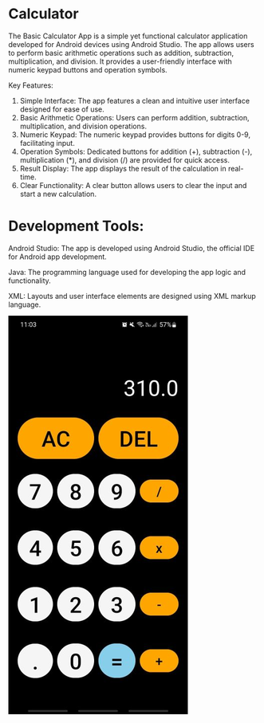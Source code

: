 # Calculator

The Basic Calculator App is a simple yet functional calculator application developed for Android devices using Android Studio. The app allows users to perform basic arithmetic operations such as addition, subtraction, multiplication, and division. It provides a user-friendly interface with numeric keypad buttons and operation symbols.

Key Features:

1. Simple Interface: The app features a clean and intuitive user interface designed for ease of use.
2. Basic Arithmetic Operations: Users can perform addition, subtraction, multiplication, and division operations.
3. Numeric Keypad: The numeric keypad provides buttons for digits 0-9, facilitating input.
4. Operation Symbols: Dedicated buttons for addition (+), subtraction (-), multiplication (*), and division (/) are provided for quick access.
5. Result Display: The app displays the result of the calculation in real-time.
6. Clear Functionality: A clear button allows users to clear the input and start a new calculation.

# Development Tools:

Android Studio: The app is developed using Android Studio, the official IDE for Android app development.

Java: The programming language used for developing the app logic and functionality.

XML: Layouts and user interface elements are designed using XML markup language.

![](https://github.com/SebastianMayG/Calculator/blob/master/Example.jpg)
